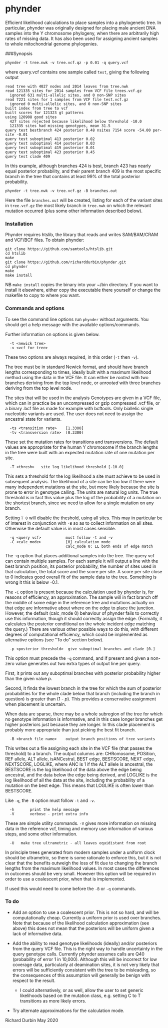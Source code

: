 # phynder

Efficient likelihood calculations to place samples into a phylogenetic tree.  In particular, phynder was originally designed for placing male ancient DNA samples into the Y chromosome phylogeny, when there are arbitrarily high rates of missing data.  It has also been used for assigning ancient samples to whole mitochondrial genome phylogenies.

###Synopsis

```
phynder -t tree.nwk -v tree.vcf.qz -p 0.01 -q query.vcf
```
where query.vcf contains one sample called `test`, giving the following output

```
read tree with 4027 nodes and 2014 leaves from tree.nwk
read 121335 sites for 2014 samples from VCF file trees.vcf.gz
  ignored 631 multi-allelic sites, and 0 non-SNP sites
read 7221 sites for 1 samples from VCF file test.vcf.gz
  ignored 0 multi-allelic sites, and 0 non-SNP sites
built index from tree to vcf
built scores for 121323 gt patterns
using 120908 good sites
  427 sites rejected because likelihood below threshold -10.0
  121335 sites had missing genotypes, mean 31.5
query test bestbranch 424 posterior 0.48 nsites 7154 score -54.00 per-site -0.01
query test suboptimal 413 posterior 0.02
query test suboptimal 414 posterior 0.03
query test suboptimal 419 posterior 0.01
query test suboptimal 423 posterior 0.45
query test clade 409
```
In this example, although branches 424 is best, branch 423 has nearly equal posterior probability, and their parent branch 409 is the most specific branch in the tree that contains at least 99% of the total posterior probability.

```
phynder -t tree.nwk -v tree.vcf.gz -B branches.out
```
Here the file `branches.out` will be created, listing for each of the variant sites in `tree.vcf.gz` the most likely branch in `tree.nwk` on which the relevant mutation occurred (plus some other information described below).

### Installation

Phynder requires htslib, the library that reads and writes SAM/BAM/CRAM and VCF/BCF files.
To obtain phynder:

```
git clone https://github.com/samtools/htslib.git
cd htslib
make
git clone https://github.com/richarddurbin/phynder.git
cd phynder
make
make install
```

NB `make install` copies the binary into your ~/bin directory.  If you want to install it elsewhere, either
copy the executable there yourself or change the makefile to copy to where you want.

### Commands and options

To see the command line options run `phynder` without arguments.  You should get a help message with
the available options/commands.  

Further information on options is given below.

```
  -t <newick tree>
  -v <vcf for tree>
```
These two options are always required, in this order (`-t` then `-v`).

The tree must be in standard Newick format, and should have
branch lengths corresponding to times, ideally built with a maximum likelihood method using the
data in the VCF file. It can either be *rooted* with two branches deriving from the top level node, or *unrooted* with three branches
deriving from the top level node.

The sites that will be used in the analysis Genotypes are given in a VCF file, which can in practice be an uncompressed or gzip compressed .vcf
file, or a binary .bcf file as made for example with bcftools.  Only biallelic single nucleotide
variants are used.  The user does not need to assign the ancestral state for variants.

```
  -ts <transition rate>    [1.3300]
  -tv <transversion rate>  [0.3300]
```
These set the mutation rates for transitions and transversions.  The default values are appropriate for the human Y chromosome if the branch lengths in the tree were built with an expected mutation
rate of one mutation per site.

```
  -T <thresh>   site log likelihood threshold [-10.0]
```
This sets a threshold for the log likelihood a site must achieve to be used in subsequent analysis.  The likelihood of a site can be too low if there were many independent mutations at the site, but
more likely because the site is prone to error in genotype calling. The units are natural log
units. The true threshold is in fact this value plus the log of the probability of a mutation on the
shortest branch, since we need to allow for a single mutation on any branch.

Setting `T 0` will disable the theshold, using all sites.  This may in particular be of interest in conjunction with `-B` so as to collect information on all sites.  Otherwise the default value is in most cases sensible.

```
  -q <query vcf>           must follow -t and -v
  -C <calc_mode>           [0] calculation mode
                           calc_mode 0: LL both ends of edge match
```
The -q option that places additional samples into the tree.  The query vcf can contain multiple
samples.  For each sample it will output a line with the best branch position, its posterior
probability, the number of sites used in that calculation, the total score and the score per site.  A score per site close to 0 indicates good overall fit of the sample data to the tree.  Something is wrong it this is below -0.1.

The `-C` option is present because the calculation used by phynder is, for reasons of efficiency, an approximation.  The sample will in fact branch off the middle of some edge in the reference tree and mutations actually on that edge are informative about where on the edge to place the junction. However, the default (calc\_mode 0) behaviour of phynder fails to correctly use this information, though it should correctly assign the edge. (Formally, it calculates the posterior conditional on the whole incident edge matching the query.)  There are various other possible ways to do this, with different degrees of computational efficiency, which could be implemented as alternative options (see "To do" section below). 

```
  -p <posterior threshold>  give suboptimal branches and clade [0.]
```
This option must precede the `-q` command, and if present and given a non-zero value generates out two extra types of output line per query.

First, it prints out any suboptimal branches with posterior probability higher than the given value *p*.  

Second, it finds the lowest branch in the tree for which the sum of posterior probabilities for the whole clade below that branch (including the branch in question) is greater than (1 - *p*).  This provides a conservative assignment when placement is uncertain.  

When data are sparse, there may be a whole subregion of the tree for which no genotype information is informative, and in this case longer branches get higher posteriors just because they are longer.  In this clade placement is probably more appropriate than just picking the best fit branch.

```
  -B <branch file name>    output branch positions of tree variants
```
This writes out a file assigning each site in the VCF file (that passes the threshold) to a branch.
The output columns are: CHRomosome, POSition, REF allele, ALT allele, isANCestral, BEST edge,
BESTSCORE, NEXT edge, NEXTSCORE, LOGLIKE, where ANC is 1 if the ALT allele is ancestral, the
BESTSCORE is the log likelihood of the data above the edge being ancestral, and the data below the
edge being derived, and LOGLIKE is the log likelihood of all the data at the site, including the
probability of a mutation on the best edge.  This means that LOGLIKE is often lower than BESTSCORE.

Like `-q`, the `-B` option must follow `-t` and `-v`.

```
  -h       print the help message
  -V       verbose - print extra info
```
These are simple utility commands.  `-V` gives more information on missing data in the reference vcf, timing and memory use information of various steps, and some other information.

```
  -U   make tree ultrametric - all leaves equidistant from root
```
In principle trees generated from modern samples under a uniform clock should be ultrametric, so there is some rationale to enforce this, but it is not clear that the benefits outweigh the loss of fit due to changing the branch lengths from the maximum likelihood values.  In most cases the differences in outcomes should be very small.  However this option will be required in order to use a coalescent prior, when that is implemented.

If used this would need to come before the `-B` or `-q` commands.

### To do
   
* Add an option to use a coalescent prior.  This is not so hard, and will be computationally cheap. Currently a uniform prior is used over branches. Note that because of the likelihood calculation approximation (see above) this does not mean that the posteriors will be uniform given a lack of informative data.

* Add the ability to read genotype likelihoods (ideally) and/or posteriors from the query VCF file. This is the right way to handle uncertainty in the query genotype calls. Currently phynder assumes calls are Q40 (probability of error 1 in 10,000).  Although this will be incorrect for low coverage data, particularly at deamination sites, it is not very likely that errors will be sufficiently consistent with the tree to be misleading, so the consequences of this assumption will generally be benign with respect to the result.
	* I could alternatively, or as well, allow the user to set generic likelihoods based on the mutation class, e.g. setting C to T transitions as more likely errors.
* Try alternate approximations for the calculation mode.

Richard Durbin
May 2020
